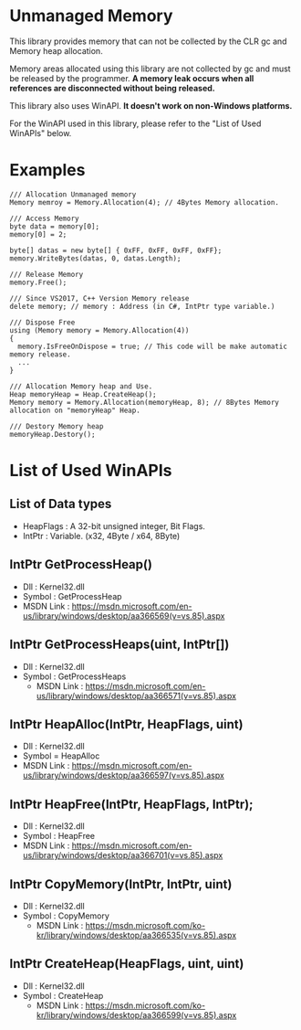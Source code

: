 # Unmanaged Memory
This library provides memory that can not be collected by the CLR gc and Memory heap allocation.


Memory areas allocated using this library are not collected by gc and must be released by the programmer. **A memory leak occurs when all references are disconnected without being released.**


This library also uses WinAPI. **It doesn't work on non-Windows platforms.**


For the WinAPI used in this library, please refer to the "List of Used WinAPIs" below.

# Examples
```
/// Allocation Unmanaged memory
Memory memroy = Memory.Allocation(4); // 4Bytes Memory allocation.
```

```
/// Access Memory
byte data = memory[0];
memory[0] = 2;

byte[] datas = new byte[] { 0xFF, 0xFF, 0xFF, 0xFF};
memory.WriteBytes(datas, 0, datas.Length);
```

```
/// Release Memory
memory.Free();
```

```
/// Since VS2017, C++ Version Memory release
delete memory; // memory : Address (in C#, IntPtr type variable.)
```

```
/// Dispose Free
using (Memory memory = Memory.Allocation(4))
{
  memory.IsFreeOnDispose = true; // This code will be make automatic memory release.
  ...
}
```

```
/// Allocation Memory heap and Use.
Heap memoryHeap = Heap.CreateHeap();
Memory memory = Memory.Allocation(memoryHeap, 8); // 8Bytes Memory allocation on "memoryHeap" Heap.
```

```
/// Destory Memory heap
memoryHeap.Destory();
```

# List of Used WinAPIs
   ## List of Data types
  - HeapFlags : A 32-bit unsigned integer, Bit Flags.
  - IntPtr : Variable. (x32, 4Byte / x64, 8Byte)
  
   ## IntPtr GetProcessHeap()
  - Dll : Kernel32.dll
  - Symbol : GetProcessHeap
  - MSDN Link : https://msdn.microsoft.com/en-us/library/windows/desktop/aa366569(v=vs.85).aspx
  
   ## IntPtr GetProcessHeaps(uint, IntPtr[])
  - Dll : Kernel32.dll
  - Symbol : GetProcessHeaps
	- MSDN Link : https://msdn.microsoft.com/en-us/library/windows/desktop/aa366571(v=vs.85).aspx
  
   ## IntPtr HeapAlloc(IntPtr, HeapFlags, uint)
  - Dll : Kernel32.dll
  - Symbol = HeapAlloc
  - MSDN Link : https://msdn.microsoft.com/en-us/library/windows/desktop/aa366597(v=vs.85).aspx
    
   ## IntPtr HeapFree(IntPtr, HeapFlags, IntPtr);
  - Dll : Kernel32.dll
  - Symbol : HeapFree
  - MSDN Link : https://msdn.microsoft.com/en-us/library/windows/desktop/aa366701(v=vs.85).aspx

   ## IntPtr CopyMemory(IntPtr, IntPtr, uint)
  - Dll : Kernel32.dll
  - Symbol : CopyMemory
	- MSDN Link : https://msdn.microsoft.com/ko-kr/library/windows/desktop/aa366535(v=vs.85).aspx

   ## IntPtr CreateHeap(HeapFlags, uint, uint)
  - Dll : Kernel32.dll
  - Symbol : CreateHeap
	- MSDN Link : https://msdn.microsoft.com/ko-kr/library/windows/desktop/aa366599(v=vs.85).aspx
